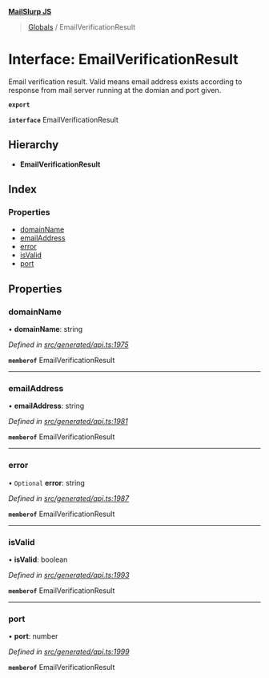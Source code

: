 **[MailSlurp JS](../README.md)**

> [Globals](../README.md) / EmailVerificationResult

# Interface: EmailVerificationResult

Email verification result. Valid means email address exists according to response from mail server running at the domian and port given.

**`export`** 

**`interface`** EmailVerificationResult

## Hierarchy

* **EmailVerificationResult**

## Index

### Properties

* [domainName](emailverificationresult.md#domainname)
* [emailAddress](emailverificationresult.md#emailaddress)
* [error](emailverificationresult.md#error)
* [isValid](emailverificationresult.md#isvalid)
* [port](emailverificationresult.md#port)

## Properties

### domainName

•  **domainName**: string

*Defined in [src/generated/api.ts:1975](https://github.com/mailslurp/mailslurp-client/blob/5a4fc29/src/generated/api.ts#L1975)*

**`memberof`** EmailVerificationResult

___

### emailAddress

•  **emailAddress**: string

*Defined in [src/generated/api.ts:1981](https://github.com/mailslurp/mailslurp-client/blob/5a4fc29/src/generated/api.ts#L1981)*

**`memberof`** EmailVerificationResult

___

### error

• `Optional` **error**: string

*Defined in [src/generated/api.ts:1987](https://github.com/mailslurp/mailslurp-client/blob/5a4fc29/src/generated/api.ts#L1987)*

**`memberof`** EmailVerificationResult

___

### isValid

•  **isValid**: boolean

*Defined in [src/generated/api.ts:1993](https://github.com/mailslurp/mailslurp-client/blob/5a4fc29/src/generated/api.ts#L1993)*

**`memberof`** EmailVerificationResult

___

### port

•  **port**: number

*Defined in [src/generated/api.ts:1999](https://github.com/mailslurp/mailslurp-client/blob/5a4fc29/src/generated/api.ts#L1999)*

**`memberof`** EmailVerificationResult
